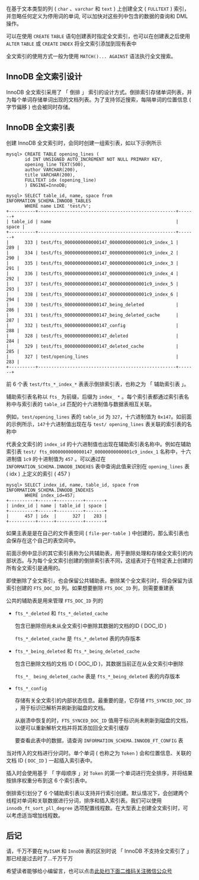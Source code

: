 在基于文本类型的列 ( `char` 、`varchar` 和 `text` ) 上创建全文 ( `FULLTEXT` ) 索引，并忽略任何定义为停用词的单词, 可以加快对这些列中包含的数据的查询和 DML 操作。

可以在使用 `CREATE` `TABLE` 语句创建表时指定全文索引，也可以在创建表之后使用 `ALTER` `TABLE` 或 `CREATE` `INDEX` 将全文索引添加到现有表中

全文索引的使用方式一般为使用 `MATCH()... AGAINST` 语法执行全文搜索。

## InnoDB 全文索引设计 ##

InnoDB 全文索引采用了 「 倒排 」 索引的设计方式。倒排索引存储单词列表，并为每个单词存储单词出现的文档列表。为了支持邻近搜索，每隔单词的位置信息 ( 字节偏移 ) 也会被同时存储。

## InnoDB 全文索引表 ##

创建 InnoDB 全文索引时，会同时创建一组索引表，如以下示例所示

```
mysql> CREATE TABLE opening_lines (
       id INT UNSIGNED AUTO_INCREMENT NOT NULL PRIMARY KEY,
       opening_line TEXT(500),
       author VARCHAR(200),
       title VARCHAR(200),
       FULLTEXT idx (opening_line)
       ) ENGINE=InnoDB;

mysql> SELECT table_id, name, space from INFORMATION_SCHEMA.INNODB_TABLES
       WHERE name LIKE 'test/%';
+----------+----------------------------------------------------+-------+
| table_id | name                                               | space |
+----------+----------------------------------------------------+-------+
|      333 | test/fts_0000000000000147_00000000000001c9_index_1 |   289 |
|      334 | test/fts_0000000000000147_00000000000001c9_index_2 |   290 |
|      335 | test/fts_0000000000000147_00000000000001c9_index_3 |   291 |
|      336 | test/fts_0000000000000147_00000000000001c9_index_4 |   292 |
|      337 | test/fts_0000000000000147_00000000000001c9_index_5 |   293 |
|      338 | test/fts_0000000000000147_00000000000001c9_index_6 |   294 |
|      330 | test/fts_0000000000000147_being_deleted            |   286 |
|      331 | test/fts_0000000000000147_being_deleted_cache      |   287 |
|      332 | test/fts_0000000000000147_config                   |   288 |
|      328 | test/fts_0000000000000147_deleted                  |   284 |
|      329 | test/fts_0000000000000147_deleted_cache            |   285 |
|      327 | test/opening_lines                                 |   283 |
+----------+----------------------------------------------------+-------+
```

前 6 个表 `test/fts_*_index_*` 表表示倒排索引表，也称之为 「 辅助索引表 」。

辅助索引表名称以 `fts_` 为前缀，后缀为 `index_ *` 。每个索引表都通过索引表名称中与索引表的 `table_id` 匹配的十六进制值与数据表相互关联。

例如，`test/opening_lines` 表的 `table_id` 为 `327`，十六进制值为 `0x147`。如前面的示例所示，`147`十六进制值出现在与 `test/ opening_lines` 表关联的索引表的名称中

代表全文索引的 `index_id` 的十六进制值也出现在辅助索引表名称中。例如在辅助索引表 `test/ fts_0000000000000147_00000000000001c9_index_1` 名称中，十六进制值 `1c9` 的十进制值为 `457` 。可以通过在`INFORMATION_SCHEMA.INNODB_INDEXES` 表中查询此值来识别在 `opening_lines` 表 ( idx ) 上定义的索引 ( 457 )

```
mysql> SELECT index_id, name, table_id, space from INFORMATION_SCHEMA.INNODB_INDEXES
       WHERE index_id=457;
+----------+------+----------+-------+
| index_id | name | table_id | space |
+----------+------+----------+-------+
|      457 | idx  |      327 |   283 |
+----------+------+----------+-------+
```

如果主表是是在自己的文件表空间 ( `file-per-table `) 中创建的，那么索引表也会保存在这个自己的表空间中。

前面示例中显示的其它索引表称为公共辅助表，用于删除处理和存储全文索引的内部状态。与为每个全文索引创建的倒排索引表不同，这组表对于在特定表上创建的所有全文索引是通用的。

即使删除了全文索引，也会保留公共辅助表。删除某个全文索引时，将会保留为该索引创建的 `FTS_DOC_ID` 列。如果想要删除 `FTS_DOC_ID` 列，则需要重建表

公共的辅助表是用来管理 `FTS_DOC_ID` 列的

 *  `fts_*_deleted` 和 `fts_*_deleted_cache`
    
    包含已删除但尚未从全文索引中删除其数据的文档的ID ( DOC\_ID )
    
    `fts_*_deleted_cache` 是 `fts_*_deleted` 表的内存版本
 *  `fts_*_being_deleted` 和 `fts_*_being_deleted_cache`
    
    包含已删除文档的文档 ID ( DOC\_ID )，其数据当前正在从全文索引中删除
    
    `fts_*_ being_deleted_cache` 表是 `fts_*_being_deleted` 表的内存版本
 *  `fts_*_config`
    
    存储有关全文索引的内部状态信息。最重要的是，它存储 `FTS_SYNCED_DOC_ID` ，用于标识已解析并刷新到磁盘的文档。
    
    从崩溃中恢复的时，`FTS_SYNCED_DOC_ID` 值用于标识尚未刷新到磁盘的文档，以便可以重新解析文档并将其添加回全文索引缓存
    
    要查看此表中的数据，请查询 `INFORMATION_SCHEMA.INNODB_FT_CONFIG` 表

当对传入的文档进行分词时。单个单词 ( 也称之为 `Token` ) 会和位置信息、关联的文档 ID ( `DOC_ID` ) 一起插入索引表中。

插入时会使用基于 「 字母顺序 」对 `Token` 的第一个单词进行完全排序，并将结果按排序权重分布到这 6 个索引表中。

倒排索引划分了 6 个辅助索引表以支持并行索引创建。默认情况下，会创建两个线程对单词和关联数据进行分词，排序和插入索引表。我们可以使用`innodb_ft_sort_pll_degree` 选项配置线程数。在大型表上创建全文索引时，可以考虑适当增加线程数。

## 后记 ##

请，千万不要在 `MyISAM` 和 `InnoDB` 表的区别时说 「 InnoDB 不支持全文索引了 」 那已经是过去时了...千万千万

希望读者能够给小编留言，也可以点击[此处扫下面二维码关注微信公众号](https://www.ycbbs.vip/?p=28 "此处扫下面二维码关注微信公众号")